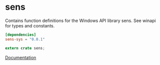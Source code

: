 # sens #
Contains function definitions for the Windows API library sens. See winapi for types and constants.

```toml
[dependencies]
sens-sys = "0.0.1"
```

```rust
extern crate sens;
```

[Documentation](https://retep998.github.io/doc/winapi/sens/)
